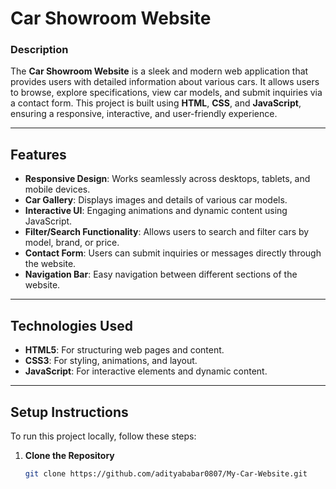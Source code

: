 # **Car Showroom Website**  

### **Description**  
The **Car Showroom Website** is a sleek and modern web application that provides users with detailed information about various cars. It allows users to browse, explore specifications, view car models, and submit inquiries via a contact form. This project is built using **HTML**, **CSS**, and **JavaScript**, ensuring a responsive, interactive, and user-friendly experience.

---

## **Features**  
- **Responsive Design**: Works seamlessly across desktops, tablets, and mobile devices.  
- **Car Gallery**: Displays images and details of various car models.  
- **Interactive UI**: Engaging animations and dynamic content using JavaScript.  
- **Filter/Search Functionality**: Allows users to search and filter cars by model, brand, or price.  
- **Contact Form**: Users can submit inquiries or messages directly through the website.  
- **Navigation Bar**: Easy navigation between different sections of the website.  

---

## **Technologies Used**  
- **HTML5**: For structuring web pages and content.  
- **CSS3**: For styling, animations, and layout.  
- **JavaScript**: For interactive elements and dynamic content.  

---

## **Setup Instructions**  

To run this project locally, follow these steps:  

1. **Clone the Repository**  
   ```bash  
   git clone https://github.com/adityababar0807/My-Car-Website.git  
